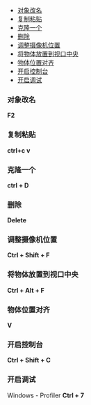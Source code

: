 - [对象改名](#对象改名)
- [复制粘贴](#复制粘贴)
- [克隆一个](#克隆一个)
- [删除](#删除)
- [调整摄像机位置](#调整摄像机位置)
- [将物体放置到视口中央](#将物体放置到视口中央)
- [物体位置对齐](#物体位置对齐)
- [开启控制台](#开启控制台)
- [开启调试](#开启调试)

### 对象改名
**F2** 

### 复制粘贴
**ctrl+c v** 

### 克隆一个
**ctrl + D**    

### 删除    
**Delete** 

### 调整摄像机位置
**Ctrl + Shift + F**

### 将物体放置到视口中央
**Ctrl + Alt + F**

### 物体位置对齐
**V**

### 开启控制台
**Ctrl + Shift + C**

### 开启调试
Windows - Profiler
**Ctrl + 7**
